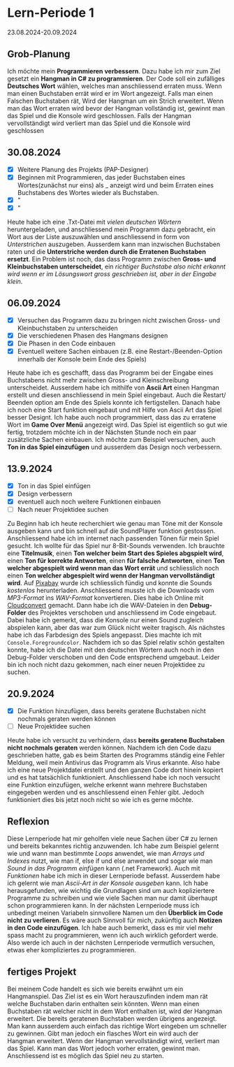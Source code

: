 # Lern-Periode 1

23.08.2024-20.09.2024

## Grob-Planung
Ich möchte mein **Programmieren verbessern**. Dazu habe ich mir zum Ziel gesetzt ein **Hangman in C# zu programmieren**.
Der Code soll ein zufälliges **Deutsches Wort** wählen, welches man anschliessend erraten muss. Wenn man einen Buchstaben errät wird er im Wort 
angezeigt. Falls man einen Falschen Buchstaben rät, Wird der Hangman um ein Strich erweitert. Wenn man das Wort erraten wird bevor der Hangman vollständig ist,
gewinnt man das Spiel und die Konsole wird geschlossen. Falls der Hangman vervollständigt wird verliert man das Spiel und die Konsole wird geschlossen

## 30.08.2024
- [x] Weitere Planung des Projekts (PAP-Designer)
- [x] Beginnen mit Programmieren, das jeder Buchstaben eines Wortes(zunächst nur eins) als _ anzeigt wird und beim Erraten eines Buchstabens des Wortes wieder als Buchstaben.
- [x] "
- [x] "

Heute habe ich eine .Txt-Datei mit *vielen deutschen Wörtern* heruntergeladen, und anschliessend mein Programm dazu gebracht, ein Wort aus der Liste auszuwählen
und anschliessend in form von *Unterstrichen* auszugeben. Ausserdem kann man inzwischen Buchstaben raten und die **Unterstriche werden durch die Erratenen Buchstaben ersetzt**.
Ein Problem ist noch, das dass Programm zwischen **Gross- und Kleinbuchstaben unterscheidet**, ein *richtiger Buchstabe also nicht erkannt wird wenn er im Lösungswort gross geschrieben ist,
aber in der Eingabe klein*.

## 06.09.2024
- [x] Versuchen das Programm dazu zu bringen nicht zwischen Gross- und Kleinbuchstaben zu unterscheiden
- [x] Die verschiedenen Phasen des Hangmans designen
- [x] Die Phasen in den Code einbauen
- [x] Eventuell weitere Sachen einbauen (z.B. eine Restart-/Beenden-Option innerhalb der Konsole beim Ende des Spiels)

Heute habe ich es geschafft, dass das Programm bei der Eingabe eines Buchstabens nicht mehr zwischen Gross- und Kleinschreibung unterscheidet. Ausserdem habe ich mithilfe von **Ascii Art**
einen Hangman erstellt und diesen anschliessend in mein Spiel eingebaut. Auch die Restart/ Beenden option am Ende des Spiels konnte ich fertigstellen. Danach habe ich noch eine Start 
funktion eingebaut und mit Hilfe von Ascii Art das Spiel besser Designt. Ich habe auch noch programmiert, dass das zu erratene Wort im **Game Over Menü** angezeigt wird. 
Das Spiel ist eigentlich so gut wie fertig, trotzdem möchte ich in der Nächsten Stunde noch ein paar zusätzliche Sachen einbauen. Ich möchte zum Beispiel versuchen, auch **Ton in das Spiel 
einzufügen** und ausserdem das Design noch verbessern.

## 13.9.2024
- [x] Ton in das Spiel einfügen
- [x] Design verbessern
- [x] eventuell auch noch weitere Funktionen einbauen
- [ ] Nach neuer Projektidee suchen

Zu Beginn hab ich heute recherchiert wie genau man Töne mit der Konsole ausgeben kann und bin schnell auf die SoundPlayer funktion gestossen. Anschliessend habe ich im internet nach passenden 
Tönen für mein Spiel gesucht. Ich wollte für das Spiel nur 8-Bit-Sounds verwenden. Ich brauchte eine **Titelmusik**, einen **Ton welcher beim Start des Spieles abgspielt wird**, einen **Ton für korrekte 
Antworten**, einen **für falsche Antworten**, einen **Ton welcher abgespielt wird wenn man das Wort errät** und schliesslich noch einen **Ton welcher abgespielt wird wenn der Hangman vervollständigt wird**. 
Auf [Pixabay](www.pixabay.com) wurde ich schliesslich fündig und konnte die Sounds *kostenlos* herunterladen. Anschliessend musste ich die Downloads vom *MP3-Format* ins *WAV-Format* konvertieren. 
Dies habe ich Online mit [Cloudconvert](www.cloudconvert.com) gemacht. Dann habe ich die WAV-Dateien in den **Debug-Folder** des Projektes verschoben und anschliessend im Code eingebaut. Dabei habe ich gemerkt, 
dass die Konsole nur einen Sound zugleich abspielen kann, aber das war zum Glück nicht weiter tragisch. Als nächstes habe ich das Farbdesign des Spiels angepasst. Dies machte ich mit
`Console.Foregroundcolor`. Nachdem ich so das Spiel relativ schön gestalten konnte, habe ich die Datei mit den deutschen Wörtern auch noch in den Debug-Folder verschoben und den Code 
entsprechend umgebaut. Leider bin ich noch nicht dazu gekommen, nach einer neuen Projektidee zu suchen.

## 20.9.2024
- [x] Die Funktion hinzufügen, dass bereits geratene Buchstaben nicht nochmals geraten werden können
- [ ] Neue Projektidee suchen

Heute habe ich versucht zu verhindern, dass **bereits geratene Buchstaben nicht nochmals geraten** werden können. Nachdem ich den Code dazu geschrieben hatte, gab es beim Starten des Programms 
ständig eine Fehler Meldung, weil mein Antivirus das Programm als Virus erkannte. Also habe ich eine neue Projektdatei erstellt und den ganzen Code dort hinein kopiert und es hat tatsächlich 
funktioniert. Anschliessend habe ich noch versucht eine Funktion einzufügen, welche erkennt wann mehrere Buchstaben eingegeben werden und es anschliessend einen Fehler gibt. Jedoch funktioniert 
dies bis jetzt noch nicht so wie ich es gerne möchte.

## Reflexion
Diese Lernperiode hat mir geholfen viele neue Sachen über C# zu lernen und bereits bekanntes richtig anzuwenden. Ich habe zum Beispiel gelernt wie und wann man bestimmte *Loops* anwendet, wie 
man *Arrays und Indexes* nutzt, wie man if, else if und else anwendet und sogar wie man *Sound in das Programm einfügen* kann (.net Framework). Auch mit *Funktionen* habe ich mich in dieser Lernperiode 
befasst. Ausserdem habe ich gelernt wie man *Ascii-Art in der Konsole ausgeben* kann. Ich habe herausgefunden, wie wichtig die Grundlagen sind um auch kopliziertere Programme zu schreiben und wie 
viele Sachen man nur damit überhaupt schon programmieren kann. In der nächsten Lernperiode muss ich unbedingt meinen Variabeln sinnvollere Namen um den **Überblick im Code nicht zu verlieren**. 
Es wäre auch Sinnvoll für mich, zukünftig auch **Notizen in den Code einzufügen**. Ich habe auch bemerkt, dass es mir viel mehr spass macht zu programmieren, wenn ich auch wirklich gefordert werde. 
Also werde ich auch in der nächsten Lernperiode vermutlich versuchen, etwas eher kompliziertes zu programmieren.

## fertiges Projekt
Bei meinem Code handelt es sich wie bereits erwähnt um ein Hangmanspiel. Das Ziel ist es ein Wort herauszufinden indem man rät welche Buchstaben darin enthalten sein könnten. Wenn man einen Buchstaben rät welcher nicht in dem Wort enthalten ist, wird der Hangman erweitert. Die bereits geratenen Buchstaben werden übrigens angezeigt. Man kann ausserdem auch einfach das richtige Wort eingeben um schneller zu gewinnen. Gibt man jedoch ein flasches Wort ein wird auch der Hangman erweitert. Wenn der Hangman vervollständigt wird, verliert man das Spiel. Kann man das Wort jedoch vorher erraten, gewinnt man. Anschliessend ist es möglich das Spiel neu zu starten.
